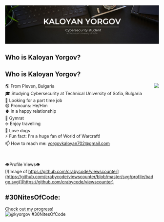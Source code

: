 ![Banner](banner.png)

## Who is Kaloyan Yorgov?

## Who is Kaloyan Yorgov?

<img align="right" src="https://avatars.githubusercontent.com/u/155481840?v=4" height = "420">

🌎 From Pleven, Bulgaria <br>
🎓 Studying Cybersecurity at Technical University of Sofia, Bulgaria <br>
💼 Looking for a part time job <br>
😄 Pronouns: He/Him <br>
🫀 In a happy relationship <br>
💪 Gymrat <br>
✈️ Enjoy travelling <br>
🐶 Love dogs <br>
⚡ Fun fact: I'm a huge fan of World of Warcraft! <br>
📫 How to reach me: yorgovkaloyan702@gmail.com <br>

<br clear="left"/>


👁️Profile Views👁️
<br> [![Image of https://github.com/crabycode/viewscounter](https://github.com/crabycode/viewscounter/blob/master/svg/profile/badge.svg)](https://github.com/crabycode/viewscounter) 

## #30NitesOfCode:
  [Check out my progress!](https://www.codedex.io/@kyorgov/30-nites-of-code)  
  ![@kyorgov #30NitesOfCode](https://www.codedex.io/api/petStatus?user=kyorgov)
